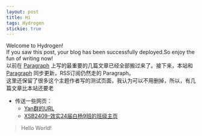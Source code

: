 ```yaml
---
layout: post
title: Hi
tags: Hydrogen
stickie: true
---
```


Welcome to Hydrogen!  
If you saw this post, your blog has been successfully deployed.So enjoy the fun of writing now!  
以前在 [Paragraph](https://paragraph.xyz/@chengxiang) 上写的最重要的几篇文章已经全部搬过来了。接下来，本站和 [Paragraph](https://paragraph.xyz/@chengxiang) 同步更新，RSS订阅仍然走的 Paragraph。  
这里还保留了很多这个主题作者写的测试页面，我认为可以不用删掉，所以，有几篇文章比本站还要老

- 传送一些网页：
    - [Yan群的URL](https://situchengxiang.github.io/projects/usefulurls.html)
    - [XSB2409-效实24届白杨9班的班级主页](https://situchengxiang.github.io/projects/electron-classpage/xsb2409.html)

> Hello World!
